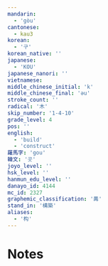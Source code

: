 ```yaml
---
mandarin:
  - 'gòu'
cantonese:
  - kau3
korean:
  - '구'
korean_native: ''
japanese:
  - 'KOU'
japanese_nanori: ''
vietnamese:
middle_chinese_initial: 'k'
middle_chinese_final: 'ǝu'
stroke_count: ''
radical: '木'
skip_number: '1-4-10'
grade_level: 4
pos: ''
english:
  - 'build'
  - 'construct'
羅馬字: 'gou'
韓文: '곳'
joyo_level: ''
hsk_level: ''
hanmun_edu_level: ''
danayo_id: 4144
mc_id: 2327
graphemic_classification: '冓'
stand_in: '構築'
aliases:
  - '构'
---
```


# Notes
